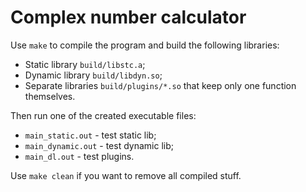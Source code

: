# Complex number calculator

Use `make` to compile the program and build the following libraries:
* Static library `build/libstc.a`;
* Dynamic library `build/libdyn.so`;
* Separate libraries `build/plugins/*.so` that keep only one function themselves.

Then run one of the created executable files:
* `main_static.out` - test static lib;
* `main_dynamic.out` - test dynamic lib;
* `main_dl.out` - test plugins.

Use `make clean` if you want to remove all compiled stuff.
